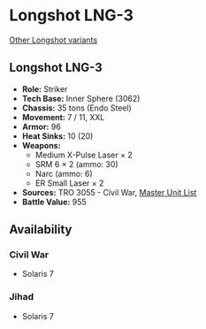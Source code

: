 # Longshot LNG-3

[Other Longshot variants](../longshot.md)

## Longshot LNG-3
- **Role:** Striker
- **Tech Base:** Inner Sphere (3062)
- **Chassis:** 35 tons (Endo Steel)
- **Movement:** 7 / 11, XXL
- **Armor:** 96
- **Heat Sinks:** 10 (20)
- **Weapons:**
  - Medium X-Pulse Laser × 2
  - SRM 6 × 2 (ammo: 30)
  - Narc (ammo: 6)
  - ER Small Laser × 2
- **Sources:** TRO 3055 - Civil War, [Master Unit List](http://masterunitlist.info/Unit/Details/1948/longshot-lng-3)
- **Battle Value:** 955

## Availability

### Civil War
- Solaris 7

### Jihad
- Solaris 7

